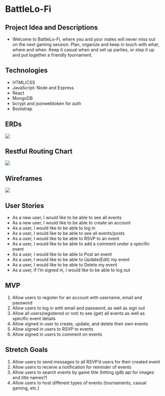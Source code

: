 # BattleLo-Fi

## Project Idea and Descriptions
* Welcome to BattleLo-Fi, where you and your mates will never miss out on the next gaming session. Plan, organize and keep in touch with what, where and when. Keep it casual when and set up parties, or step it up and put together a friendly tournament. 

## Technologies
* HTML/CSS
* JavaScript: Node and Express
* React
* MongoDB
* bcrypt and jsonwebtoken for auth
* Bootstrap

## ERDs
<img src='images/ERD.png'>

## Restful Routing Chart
<img src='images/RRC.png'>

## Wireframes
<img src='images/Wireframes.PNG'>

## User Stories
* As a new user, I would like to be able to see all events
* As a new user, I would like to be able to create an account 
* As a user, I would like to be able to log in
* As a user, I would like to be able to see all events/posts
* As a user, I would like to be able to RSVP to an event
* As a user, I would like to be able to add a comment under a specific event
* As a user, I would like to be able to Post an event
* As a user, I would like to be able to Update(Edit) my event
* As a user, I would like to be able to Delete my event
* As a user, if I’m signed in, I would like to be able to log out

## MVP
1. Allow users to register for an account with username, email and password
2. Allow users to log in with email and password, as well as sign out
3. Allow all users(registered or not) to see (get) all events as well as specific event details
4. Allow signed in user to create, update, and delete their own events
5. Allow signed in users to RSVP to events
6. Allow signed in users to comment on events

## Stretch Goals
1. Allow users to send messages to all RSVP’d users for their created event
2. Allow users to receive a notification for reminder of events
3. Allow users to search events by game title (hitting igdb api for images and title names?)
4. Allow users to host different types of events (tournaments, casual gaming, etc.)
